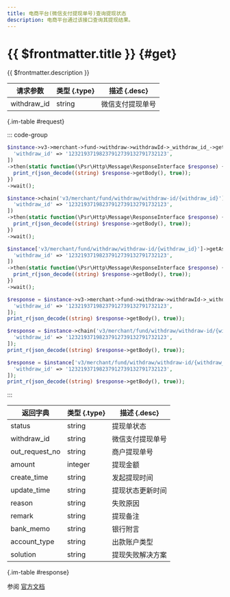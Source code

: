 ```yaml
---
title: 电商平台(微信支付提现单号)查询提现状态
description: 电商平台通过该接口查询其提现结果。
---
```


# {{ $frontmatter.title }} {#get}

{{ $frontmatter.description }}

| 请求参数 | 类型 {.type} | 描述 {.desc}
| --- | --- | ---
| withdraw_id | string | 微信支付提现单号

{.im-table #request}

::: code-group

```php [异步纯链式]
$instance->v3->merchant->fund->withdraw->withdrawId->_withdraw_id_->getAsync([
  'withdraw_id' => '12321937198237912739132791732123',
])
->then(static function(\Psr\Http\Message\ResponseInterface $response) {
  print_r(json_decode((string) $response->getBody(), true));
})
->wait();
```

```php [异步声明式]
$instance->chain('v3/merchant/fund/withdraw/withdraw-id/{withdraw_id}')->getAsync([
  'withdraw_id' => '12321937198237912739132791732123',
])
->then(static function(\Psr\Http\Message\ResponseInterface $response) {
  print_r(json_decode((string) $response->getBody(), true));
})
->wait();
```

```php [异步属性式]
$instance['v3/merchant/fund/withdraw/withdraw-id/{withdraw_id}']->getAsync([
  'withdraw_id' => '12321937198237912739132791732123',
])
->then(static function(\Psr\Http\Message\ResponseInterface $response) {
  print_r(json_decode((string) $response->getBody(), true));
})
->wait();
```

```php [同步纯链式]
$response = $instance->v3->merchant->fund->withdraw->withdrawId->_withdraw_id_->get([
  'withdraw_id' => '12321937198237912739132791732123',
]);
print_r(json_decode((string) $response->getBody(), true));
```

```php [同步声明式]
$response = $instance->chain('v3/merchant/fund/withdraw/withdraw-id/{withdraw_id}')->get([
  'withdraw_id' => '12321937198237912739132791732123',
]);
print_r(json_decode((string) $response->getBody(), true));
```

```php [同步属性式]
$response = $instance['v3/merchant/fund/withdraw/withdraw-id/{withdraw_id}']->get([
  'withdraw_id' => '12321937198237912739132791732123',
]);
print_r(json_decode((string) $response->getBody(), true));
```

:::

| 返回字典 | 类型 {.type} | 描述 {.desc}
| --- | --- | ---
| status | string | 提现单状态
| withdraw_id | string | 微信支付提现单号
| out_request_no | string | 商户提现单号
| amount | integer | 提现金额
| create_time | string | 发起提现时间
| update_time | string | 提现状态更新时间
| reason | string | 失败原因
| remark | string | 提现备注
| bank_memo | string | 银行附言
| account_type | string | 出款账户类型
| solution | string | 提现失败解决方案

{.im-table #response}

参阅 [官方文档](https://pay.weixin.qq.com/wiki/doc/apiv3/wxpay/ecommerce/fund/chapter3_6.shtml)
